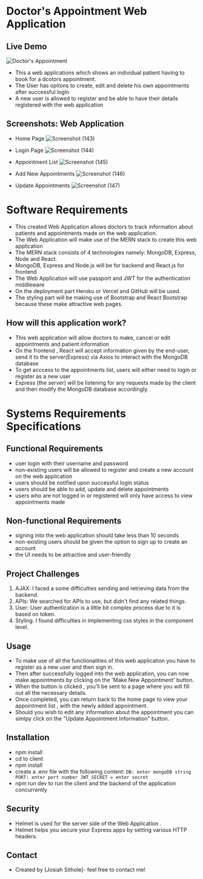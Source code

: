 # Doctor's Appointment Web Application

## Live Demo
![Doctor's Appointment]()

* This a web applications which shows an individual patient having to book for a dcotors appointment.
* The User has opitons to create, edit and delete his own appointments after successful logIn
* A new user is allowed to register and be able to have their details registered with the web application

## Screenshots: Web Application
* Home Page
![Screenshot (143)](https://user-images.githubusercontent.com/81366533/124412049-f6eed680-dd4d-11eb-8498-e393a836acfc.png)

* Login Page
![Screenshot (144)](https://user-images.githubusercontent.com/81366533/124412122-17b72c00-dd4e-11eb-96fe-e8ad0534e940.png)

* Appointment List
![Screenshot (145)](https://user-images.githubusercontent.com/81366533/124412141-243b8480-dd4e-11eb-9d55-861ed263eafa.png)

* Add New Appointments
![Screenshot (146)](https://user-images.githubusercontent.com/81366533/124412175-33bacd80-dd4e-11eb-8783-1ff5961489a0.png)

* Update Appointments
![Screenshot (147)](https://user-images.githubusercontent.com/81366533/124412200-43d2ad00-dd4e-11eb-9551-7593e27c87a3.png)


# Software Requirements

* This created Web Application allows doctors to track information about patients and appointments made on the web application.
* The Web Application will make use of the MERN stack to create this web application
* The MERN stack consists of 4 technologies namely: MongoDB, Express, Node and React. 
* MongoDB, Express and Node.js will be for backend and React.js for frontend 
* The Web Application will use passport and JWT for the authentication middleware
* On the deployment part Heroku or Vercel and GitHub will be used. 
* The styling part will be making use of Bootstrap and React Bootstrap because these make attractive web pages. 

## How will this application work? 
* This web application will allow doctors to make, cancel or edit appointments and patient information 
* On the frontend , React will accept information given by the end-user, send it to the server(Express) via Axios to interact with the MongoDB database
* To get acccess to the appointments list, users will either need to login or register as a new user
* Express (the server) will be listening for any requests made by the client and then modify the MongoDB database accordingly.

# Systems Requirements Specifications
## Functional Requirements 

* user login with their username and password 
* non-existing users will be allowed to register and create a new account on the web application
* users should be notified upon successful login status 
* users should be able to add, update and delete appointments
* users who are not logged in or registered will only have access to view appointments made

## Non-functional Requirements 

* signing into the web application should take less than 10 seconds
* non-existing users should be given the option to sign up to create an account
* the UI needs to be attractive and user-friendly

## Project Challenges

1. AJAX: I faced a some difficulties sending and retrieving data from the backend.
2. APIs: We searched for APIs to use, but didn't find any related things.
3. User: User authentication is a little bit complex process due to it is based on token.
4. Styling: I found difficulties in implementing css styles in the component level.


## Usage

* To make use of all the functionalities of this web application you have to register as a new user and then sign in.
* Then after successfully logged into the web application, you can now make appointments by clicking on the 'Make New Appointment' button.
* When the button is clicked , you'll be sent to a page where you will fill out all the necessary details. 
* Once completed, you can return back to the home page to view your appointment list , with the newly added appointment. 
* Should you wish to edit any information about the appointment you can simlpy click on the "Update Appointment Information" button. 

## Installation

* npm install 
* cd to client
* npm install 
* create a .env file with the following content:
   `
   DB: enter mongoDB string 
   PORT: enter port number
   JWT_SECRET = enter secret
   `
* npm run dev to run the client and the backend of the application concurrently

## Security 

* Helmet is used for the server side of the Web Application .
* Helmet helps you secure your Express apps by setting various HTTP headers. 

## Contact
* Created by [Josiah Sithole]- feel free to contact me!